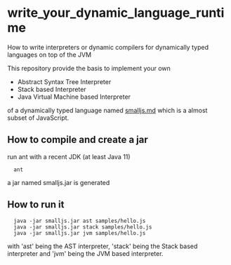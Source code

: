 # write_your_dynamic_language_runtime
How to write interpreters or dynamic compilers for dynamically typed languages on top of the JVM

This repository provide the basis to implement your own
- Abstract Syntax Tree Interpreter
- Stack based Interpreter
- Java Virtual Machine based Interpreter

of a dynamically typed language named [smalljs.md](smalljs) which is a almost subset of JavaScript.

How to compile and create a jar
---
run ant with a recent JDK (at least Java 11)
```
  ant
```
a jar named smalljs.jar is generated

How to run it
---
```
  java -jar smalljs.jar ast samples/hello.js
  java -jar smalljs.jar stack samples/hello.js
  java -jar smalljs.jar jvm samples/hello.js
```
with 'ast' being the AST interpreter, 'stack' being the Stack based interpreter and 'jvm' being the JVM based interpreter.
